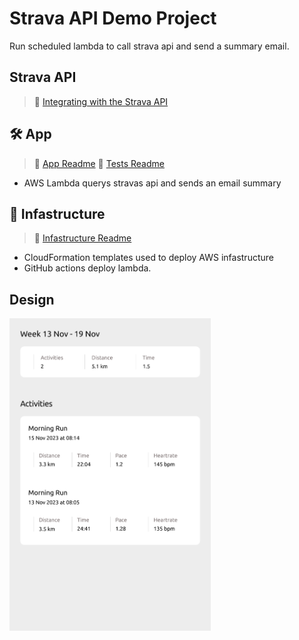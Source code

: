 # Strava API Demo Project

Run scheduled lambda to call strava api and send a summary email.

## Strava API

> :book: [Integrating with the Strava API](https://levelup.gitconnected.com/integrating-with-the-strava-api-40244b17df2c)

## 🛠️ App

> :book: [App Readme](app/README.md)
> :book: [Tests Readme](tests/README.md)

- AWS Lambda querys stravas api and sends an email summary

## :bricks: Infastructure

> :book: [Infastructure Readme](infastructure/README.md)

- CloudFormation templates used to deploy AWS infastructure
- GitHub actions deploy lambda.

## Design

<img
  src='./diagrams/design.svg'
  raw=true
  alt='Wireframe design'
  height="500px"
  width="auto"
/>
